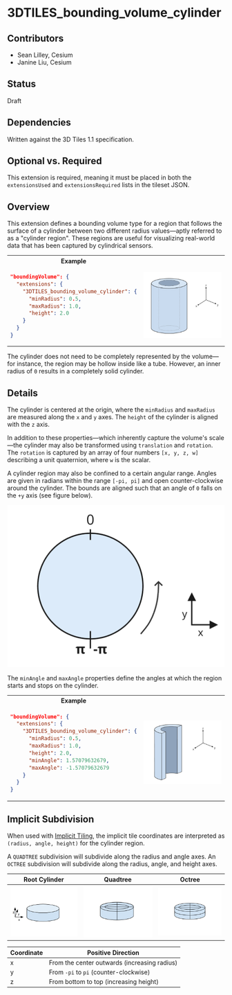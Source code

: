 # 3DTILES_bounding_volume_cylinder

## Contributors

- Sean Lilley, Cesium
- Janine Liu, Cesium

## Status

Draft

## Dependencies

Written against the 3D Tiles 1.1 specification.

## Optional vs. Required

This extension is required, meaning it must be placed in both the `extensionsUsed` and `extensionsRequired` lists in the tileset JSON.

## Overview

This extension defines a bounding volume type for a region that follows the surface of a cylinder between two different radius values—aptly referred to as a "cylinder region". These regions are useful for visualizing real-world data that has been captured by cylindrical sensors.

<table>
  <tr>
    <th>
    Example
    </th>
  </tr>
  <tr>
    <td>

```json
"boundingVolume": {
  "extensions": {
    "3DTILES_bounding_volume_cylinder": {
      "minRadius": 0.5,
      "maxRadius": 1.0,
      "height": 2.0
    }
  }
}
```

  </td>
    <td>
    <img width="500px" src="figures/hollow-cylinder.png">
    </td>
  </tr>
</table>

The cylinder does not need to be completely represented by the volume—for instance, the region may be hollow inside like a tube. However, an inner radius of `0` results in a completely solid cylinder.

## Details

The cylinder is centered at the origin, where the `minRadius` and `maxRadius` are measured along the `x` and `y` axes. The `height` of the cylinder is aligned with the `z` axis.

In addition to these properties—which inherently capture the volume's scale—the cylinder may also be transformed using `translation` and `rotation`. The `rotation` is captured by an array of four numbers `[x, y, z, w]` describing a unit quaternion, where `w` is the scalar.

A cylinder region may also be confined to a certain angular range. Angles are given in radians within the range `[-pi, pi]` and open counter-clockwise around the cylinder. The bounds are aligned such that an angle of `0` falls on the `+y` axis (see figure below).

![Cylinder Coordinates](figures/cylinder-coordinates.png)

The `minAngle` and `maxAngle` properties define the angles at which the region starts and stops on the cylinder.

<table>
  <tr>
    <th>
    Example
    </th>
  </tr>
  <tr>
    <td>

```json
"boundingVolume": {
  "extensions": {
    "3DTILES_bounding_volume_cylinder": {
      "minRadius": 0.5,
      "maxRadius": 1.0,
      "height": 2.0,
      "minAngle": 1.57079632679,
      "maxAngle": -1.57079632679
    }
  }
}
```

  </td>
    <td>
    <img width="500px" src="figures/half-cylinder.png">
    </td>
  </tr>
</table>

## Implicit Subdivision

When used with [Implicit Tiling](../../specification/ImplicitTiling), the implicit tile coordinates are interpreted as `(radius, angle, height)` for the cylinder region.

A `QUADTREE` subdivision will subdivide along the radius and angle axes. An `OCTREE` subdivision will subdivide along the radius, angle, and height axes.

| Root Cylinder  | Quadtree | Octree |
|---|---|---|
| ![Parent Cell](figures/root.png)  | ![Quadtree Cells](figures/quadtree.png)  | ![Octree Cells](figures/octree.png)  |

Coordinate|Positive Direction
--|--
x| From the center outwards (increasing radius)
y| From `-pi` to `pi` (counter-clockwise)
z| From bottom to top (increasing height)